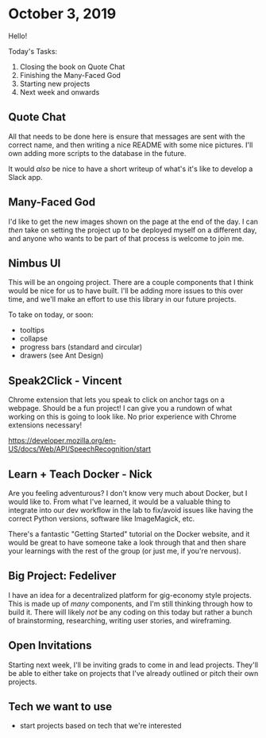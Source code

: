 # October 3, 2019

Hello!

Today's Tasks:

1. Closing the book on Quote Chat
2. Finishing the Many-Faced God
3. Starting new projects
4. Next week and onwards

## Quote Chat

All that needs to be done here is ensure that messages are sent with the correct name, and then writing a nice README with some nice pictures. I'll own adding more scripts to the database in the future.

It would _also_ be nice to have a short writeup of what's it's like to develop a Slack app.

## Many-Faced God

I'd like to get the new images shown on the page at the end of the day. I can _then_ take on setting the project up to be deployed myself on a different day, and anyone who wants to be part of that process is welcome to join me.

## Nimbus UI

This will be an ongoing project. There are a couple components that I think would be nice for us to have built. I'll be adding more issues to this over time, and we'll make an effort to use this library in our future projects.

To take on today, or soon:

- tooltips
- collapse
- progress bars (standard and circular)
- drawers (see Ant Design)

## Speak2Click - Vincent

Chrome extension that lets you speak to click on anchor tags on a webpage. Should be a fun project! I can give you a rundown of what working on this is going to look like. No prior experience with Chrome extensions necessary!

https://developer.mozilla.org/en-US/docs/Web/API/SpeechRecognition/start

## Learn + Teach Docker - Nick

Are you feeling adventurous? I don't know very much about Docker, but I would like to. From what I've learned, it would be a valuable thing to integrate into our dev workflow in the lab to fix/avoid issues like having the correct Python versions, software like ImageMagick, etc.

There's a fantastic "Getting Started" tutorial on the Docker website, and it would be great to have someone take a look through that and then share your learnings with the rest of the group (or just me, if you're nervous).

## Big Project: Fedeliver

I have an idea for a decentralized platform for gig-economy style projects. This is made up of _many_ components, and I'm still thinking through how to build it. There will likely _not_ be any coding on this today but rather a bunch of brainstorming, researching, writing user stories, and wireframing.  

## Open Invitations

Starting next week, I'll be inviting grads to come in and lead projects. They'll be able to either take on projects that I've already outlined or pitch their own projects.

## Tech we want to use

- start projects based on tech that we're interested
